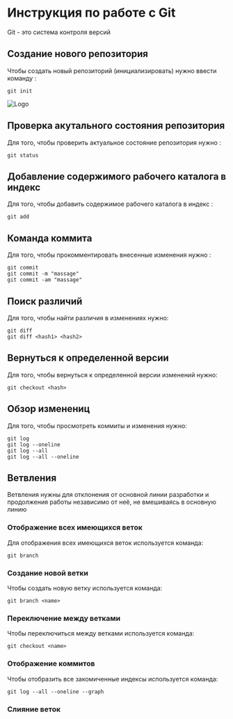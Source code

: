 # Инструкция по работе с Git

Git - это система контроля версий

## Создание нового репозитория 

Чтобы создать новый репозиторий (инициализировать) нужно ввести команду :

    git init

![Logo](git.jpg)


## Проверка акутального состояния репозитория

Для того, чтобы проверить актуальное состояние репозитория нужно :

    git status

## Добавление содержимого рабочего каталога в индекс

Для того, чтобы добавить содержимое рабочего каталога в индекс :

    git add

## Команда коммита

Для того, чтобы прокомментировать внесенные изменения нужно :

    git commit
    git commit -m "massage"
    git commit -am "massage"

## Поиск различий 

Для того, чтобы найти различия в изменениях нужно:

    git diff
    git diff <hash1> <hash2>

## Вернуться к определенной версии

Для того, чтобы вернуться к определенной версии изменений нужно:

    git checkout <hash>

## Обзор изменениц

Для того, чтобы просмотреть коммиты и изменения нужно:

    git log
    git log --oneline
    git log --all
    git log --all --oneline

## Ветвления 

Ветвления нужны для отклонения от основной линии разработки и продолжения работы независимо от неё, не вмешиваясь в основную линию

### Отображение всех имеющихся веток

Для отображения всех имеющихся веток используется команда:

    git branch

### Создание новой ветки
 
 Чтобы создать новую ветку используется команда:

    git branch <name>

### Переключение между ветками

Чтобы переключиться между ветками используется команда:

    git checkout <name>

### Отображение коммитов

Чтобы отобразить все закомиченные индексы используется команда:

    git log --all --oneline --graph

### Слияние веток

